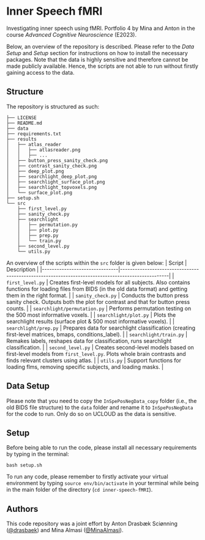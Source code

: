 # Inner Speech fMRI 
Investigating inner speech using fMRI. Portfolio 4 by Mina and Anton in the course  *Advanced Cognitive Neuroscience* (E2023). 

Below, an overview of the repository is described. Please refer to the *Data Setup* and *Setup* section for instructions on how to install the necessary packages. Note that the data is highly sensitive and therefore cannot be made publicly available. Hence, the scripts are not able to run without firstly gaining access to the data. 

## Structure
The repository is structured as such: 
```
├── LICENSE
├── README.md
├── data
├── requirements.txt
├── results
│   ├── atlas_reader
│   │   ├── atlasreader.png
│   │   ├── ...
│   ├── button_press_sanity_check.png
│   ├── contrast_sanity_check.png
│   ├── deep_plot.png
│   ├── searchlight_deep_plot.png
│   ├── searchlight_surface_plot.png
│   ├── searchlight_topvoxels.png
│   └── surface_plot.png
├── setup.sh
└── src
    ├── first_level.py
    ├── sanity_check.py
    ├── searchlight
    │   ├── permutation.py
    │   ├── plot.py
    │   ├── prep.py
    │   └── train.py
    ├── second_level.py
    └── utils.py
```

An overview of the scripts within the `src` folder is given below: 
| Script                        | Description                                                                                      |
|-------------------------------|--------------------------------------------------------------------------------------------------|
| `first_level.py`              | Creates first-level models for all subjects. Also contains functions for loading files from BIDS (in the old data format) and getting them in the right format. |
| `sanity_check.py`             | Conducts the button press sanity check. Outputs both the plot for contrast and that for button press counts. |
| `searchlight/permutation.py`  | Performs permutation testing on the 500 most informative voxels.                                   |
| `searchlight/plot.py`         | Plots the searchlight results (surface plot & 500 most informative voxels).                        |
| `searchlight/prep.py`         | Prepares data for searchlight classification (creating first-level matrices, bmaps, conditions_label). |
| `searchlight/train.py`        | Remakes labels, reshapes data for classification, runs searchlight classification.                |
| `second_level.py`             | Creates second-level models based on first-level models from `first_level.py`. Plots whole brain contrasts and finds relevant clusters using atlas. |
| `utils.py`                    | Support functions for loading flms, removing specific subjects, and loading masks.                |

## Data Setup
Please note that you need to copy the `InSpePosNegData_copy` folder (i.e., the old BIDS file structure) to the `data` folder and rename it to `InSpePosNegData` for the code to run. Only do so on UCLOUD as the data is sensitive. 

## Setup
Before being able to run the code, please install all necessary requirements by typing in the terminal: 
```
bash setup.sh 
```
To run any code, please remember to firstly activate your virtual environment by typing `source env/bin/activate` in your terminal while being in the main folder of the directory (`cd inner-speech-fMRI`).

## Authors
This code repository was a joint effort by Anton Drasbæk Sciønning ([@drasbaek](https://github.com/drasbaek)) and Mina Almasi ([@MinaAlmasi](https://github.com/MinaAlmasi)). 